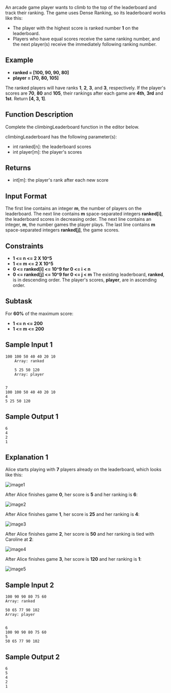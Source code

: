 An arcade game player wants to climb to the top of the leaderboard and track their ranking. The game uses Dense Ranking, so its leaderboard works like this:

- The player with the highest score is ranked number **1** on the leaderboard.
- Players who have equal scores receive the same ranking number, and the next player(s) receive the immediately following ranking number.
## Example
- **ranked = [100, 90, 90, 80]**
- **player = [70, 80, 105]**


The ranked players will have ranks **1**, **2**, **3**, and **3**, respectively. If the player's scores are **70**, **80** and **105**, their rankings after each game are **4th**, **3rd** and **1st**. Return **[4, 3, 1]**.

## Function Description

Complete the climbingLeaderboard function in the editor below.

climbingLeaderboard has the following parameter(s):

- int ranked[n]: the leaderboard scores
- int player[m]: the player's scores
## Returns

- int[m]: the player's rank after each new score
## Input Format

The first line contains an integer **m**, the number of players on the leaderboard.
The next line contains **m** space-separated integers **ranked[i]**, the leaderboard scores in decreasing order.
The next line contains an integer, **m**, the number games the player plays.
The last line contains **m** space-separated integers **ranked[j]**, the game scores.

## Constraints

- **1 <= n <= 2 X 10^5**
- **1 <= m <= 2 X 10^5**
- **0 <= ranked[i] <= 10^9 for 0 <= i < n**
- **0 <= ranked[j] <= 10^9 for 0 <= j < m**
The existing leaderboard, **ranked**, is in descending order.
The player's scores, **player**, are in ascending order.
## Subtask

For **60%** of the maximum score:
- **1 <= n <= 200**
- **1 <= m <= 200**

## Sample Input 1

    100 100 50 40 40 20 10
        Array: ranked

        5 25 50 120
        Array: player

 
    7
    100 100 50 40 40 20 10
    4
    5 25 50 120
## Sample Output 1

    6
    4
    2
    1
## Explanation 1

Alice starts playing with **7** players already on the leaderboard, which looks like this:

![image1](https://s3.amazonaws.com/hr-challenge-images/0/1481263702-9b5e9abd56-climbingrank.png)

After Alice finishes game **0**, her score is **5** and her ranking is **6**:

![image2](https://s3.amazonaws.com/hr-challenge-images/0/1481263847-2443e11cea-climbingrank1.png)

After Alice finishes game **1**, her score is **25** and her ranking is **4**:

![image3](https://s3.amazonaws.com/hr-challenge-images/0/1481264155-cb76495070-climbingrank3.png)

After Alice finishes game **2**, her score is **50** and her ranking is tied with Caroline at **2**:

![image4](https://s3.amazonaws.com/hr-challenge-images/0/1481264229-a216b3a974-climbingrank4.png)

After Alice finishes game **3**, her score is **120** and her ranking is **1**:

![image5](https://s3.amazonaws.com/hr-challenge-images/0/1481264323-30f93fa8de-climbingrank5.png)


## Sample Input 2

    100 90 90 80 75 60
    Array: ranked

    50 65 77 90 102
    Array: player

 
    6
    100 90 90 80 75 60
    5
    50 65 77 90 102
## Sample Output 2

    6
    5
    4
    2
    1